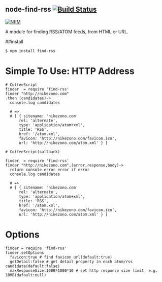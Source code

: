 node-find-rss [![Build Status](https://travis-ci.org/nikezono/node-find-rss.png)](https://travis-ci.org/nikezono/node-find-rss)
---

[![NPM](https://nodei.co/npm/find-rss.png)](https://nodei.co/npm/find-rss/)

A module for finding RSS/ATOM feeds, from HTML or URL.

##install

    $ npm install find-rss

# Simple To Use: HTTP Address

    # CoffeeScript
    finder  = require 'find-rss'
    finder "http://nikezono.com"
    .then (candidates)->
      console.log candidates

      # =>
      # [ { sitename: 'nikezono.com'
          rel: 'alternate',
          type: 'application/atom+xml',
          title: 'RSS',
          href: '/atom.xml',
          favicon: 'http://nikezono.com/favicon.ico',
          url: 'http://nikezono.com/atom.xml' } ]

    # CoffeeScript(callback)

    finder  = require 'find-rss'
    finder "http://nikezono.com",(error,response,body)->
      return console.error error if error
      console.log candidates

      # =>
      # [ { sitename: 'nikezono.com'
          rel: 'alternate',
          type: 'application/atom+xml',
          title: 'RSS',
          href: '/atom.xml',
          favicon: 'http://nikezono.com/favicon.ico',
          url: 'http://nikezono.com/atom.xml' } ]

# Options

    finder = require 'find-rss'
    finder.setOptions
      favicon:true # find favicon url(default:true)
      getDetail:false # get detail property in each atom/rss candidate(default:false)
      maxResponseSize:1000*1000*10 # set http response size limit, e.g. 10MB(dafault:null)

